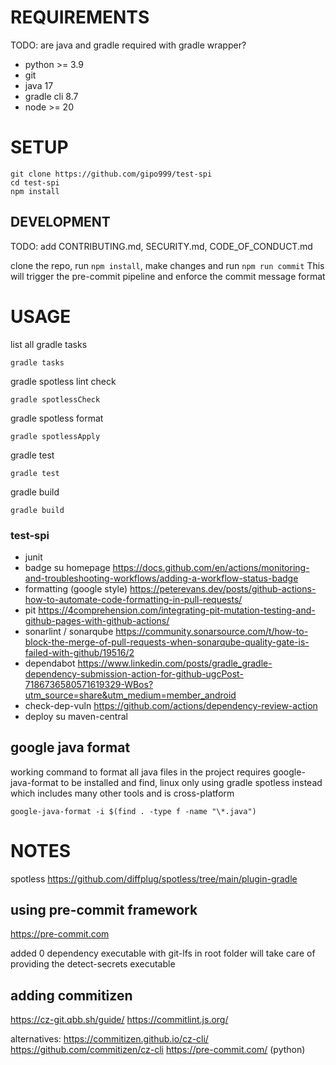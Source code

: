 # REQUIREMENTS

TODO: are java and gradle required with gradle wrapper?

- python >= 3.9
- git
- java 17
- gradle cli 8.7
- node >= 20

# SETUP

```console
git clone https://github.com/gipo999/test-spi
cd test-spi
npm install
```

## DEVELOPMENT

TODO: add CONTRIBUTING.md, SECURITY.md, CODE_OF_CONDUCT.md

clone the repo, run `npm install`, make changes and run `npm run commit`
This will trigger the pre-commit pipeline and enforce the commit message format

# USAGE

list all gradle tasks

```console
gradle tasks
```

gradle spotless lint check

```console
gradle spotlessCheck
```

gradle spotless format

```console
gradle spotlessApply
```

gradle test

```console
gradle test
```

gradle build

```console
gradle build
```

### test-spi

- junit
- badge su homepage <https://docs.github.com/en/actions/monitoring-and-troubleshooting-workflows/adding-a-workflow-status-badge>
- formatting (google style) <https://peterevans.dev/posts/github-actions-how-to-automate-code-formatting-in-pull-requests/>
- pit <https://4comprehension.com/integrating-pit-mutation-testing-and-github-pages-with-github-actions/>
- sonarlint / sonarqube <https://community.sonarsource.com/t/how-to-block-the-merge-of-pull-requests-when-sonarqube-quality-gate-is-failed-with-github/19516/2>
- dependabot <https://www.linkedin.com/posts/gradle_gradle-dependency-submission-action-for-github-ugcPost-7186736580571619329-WBos?utm_source=share&utm_medium=member_android>
- check-dep-vuln <https://github.com/actions/dependency-review-action>
- deploy su maven-central

## google java format

working command to format all java files in the project
requires google-java-format to be installed and find, linux only
using gradle spotless instead which includes many other tools and is cross-platform

```console
google-java-format -i $(find . -type f -name "\*.java")
```

# NOTES

spotless
<https://github.com/diffplug/spotless/tree/main/plugin-gradle>

## using pre-commit framework

<https://pre-commit.com>

added 0 dependency executable with git-lfs in root folder
will take care of providing the detect-secrets executable

## adding commitizen

<https://cz-git.qbb.sh/guide/>
<https://commitlint.js.org/>

alternatives:
<https://commitizen.github.io/cz-cli/>
<https://github.com/commitizen/cz-cli>
<https://pre-commit.com/> (python)
